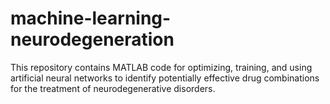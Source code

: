 # machine-learning-neurodegeneration
This repository contains MATLAB code for optimizing, training, and using artificial neural networks to identify potentially effective drug combinations for the treatment of neurodegenerative disorders. 
